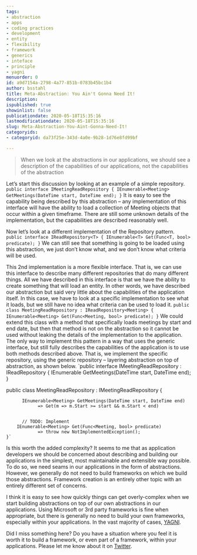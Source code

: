```yaml
---
tags:
- abstraction
- apps
- coding practices
- development
- entity
- flexibility
- framework
- generics
- inteface
- principle
- yagni
menuorder: 0
id: a9d7154a-2798-4a77-851b-0783b45bc1b4
author: bsstahl
title: Meta-Abstraction: You Ain't Gonna Need It!
description: 
ispublished: true
showinlist: false
publicationdate: 2020-05-18T15:35:16
lastmodificationdate: 2020-05-18T15:35:16
slug: Meta-Abstraction-You-Aint-Gonna-Need-It!
categoryids:
- categoryid: da73f25e-343d-4a0e-9b28-1d76e8fd99bf

---
```



> When we look at the abstractions in our applications, we should see a description of the capabilities of our applications, not the capabilities of the abstraction


Let’s start this discussion by looking at an example of a simple repository.
 `public interface IMeetingReadRepository
    {
        IEnumerable<Meeting> GetMeetings(DateTime start, DateTime end);
    }`
It is easy to see the capability being described by this abstraction – any implementation of this interface will have the ability to load a collection of Meeting objects that occur within a given timeframe. There are still some unknown details of the implementation, but the capabilities are described reasonably well.

Now let’s look at a different implementation of the Repository pattern.
`public interface IReadRepository<T>
    {
        IEnumerable<T> Get(Func<T, bool> predicate);
    }`
We can still see that something is going to be loaded using this abstraction, we just don’t know what, and we don’t know what criteria will be used.

This 2nd implementation is a more flexible interface. That is, we can use this interface to describe many different repositories that do many different things. All we have described in this interface is that we have the ability to create something that will load an entity. In other words, we have described our abstraction but said very little about the capabilities of the application itself. In this case, we have to look at a specific implementation to see what it loads, but we still have no idea what criteria can be used to load it.
`public class MeetingReadRepository : IReadRepository<Meeting>
    {
        IEnumerable<Meeting> Get(Func<Meeting, bool> predicate);
    }`
We could extend this class with a method that specifically loads meetings by start and end date, but then that method is not on the abstraction so it cannot be used without leaking the details of the implementation to the application.  The only way to implement this pattern in a way that uses the generic interface, but still fully describes the capabilities of the application is to use both methods described above. That is, we implement the specific repository, using the generic repository – layering abstraction on top of abstraction, as shown below.
`public interface IMeetingReadRepository : IReadRepository<Meeting>
    {
        IEnumerable<Meeting> GetMeetings(DateTime start, DateTime end);
    }

  public class MeetingReadRepository : IMeetingReadRepository
    {

          IEnumerable<Meeting> GetMeetings(DateTime start, DateTime end) 
                => Get(m => m.Start >= start && m.Start < end)


          // TODO: Implement
        IEnumerable<Meeting> Get(Func<Meeting, bool> predicate)
                => throw new NotImplementedException();
    }`
Is this worth the added complexity? It seems to me that as application developers we should be concerned about describing and building our applications in the simplest, most maintainable and extensible way possible. To do so, we need seams in our applications in the form of abstractions. However, we generally do not need to build frameworks on which we build those abstractions. Framework creation is an entirely other topic with an entirely different set of concerns.

I think it is easy to see how quickly things can get overly-complex when we start building abstractions on top of our own abstractions in our applications. Using Microsoft or 3rd party frameworks is fine when appropriate, but there is generally no need to build your own frameworks, especially within your applications. In the vast majority of cases, [YAGNI](/?tag=/yagni).

Did I miss something here? Do you have a situation where you feel it is worth it to build a framework, or even part of a framework, within your applications. Please let me know about it on [Twitter](https://twitter.com/bsstahl).

